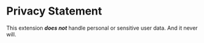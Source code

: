 # Privacy Statement

This extension ***does not*** handle personal or sensitive user data. And it never will.
